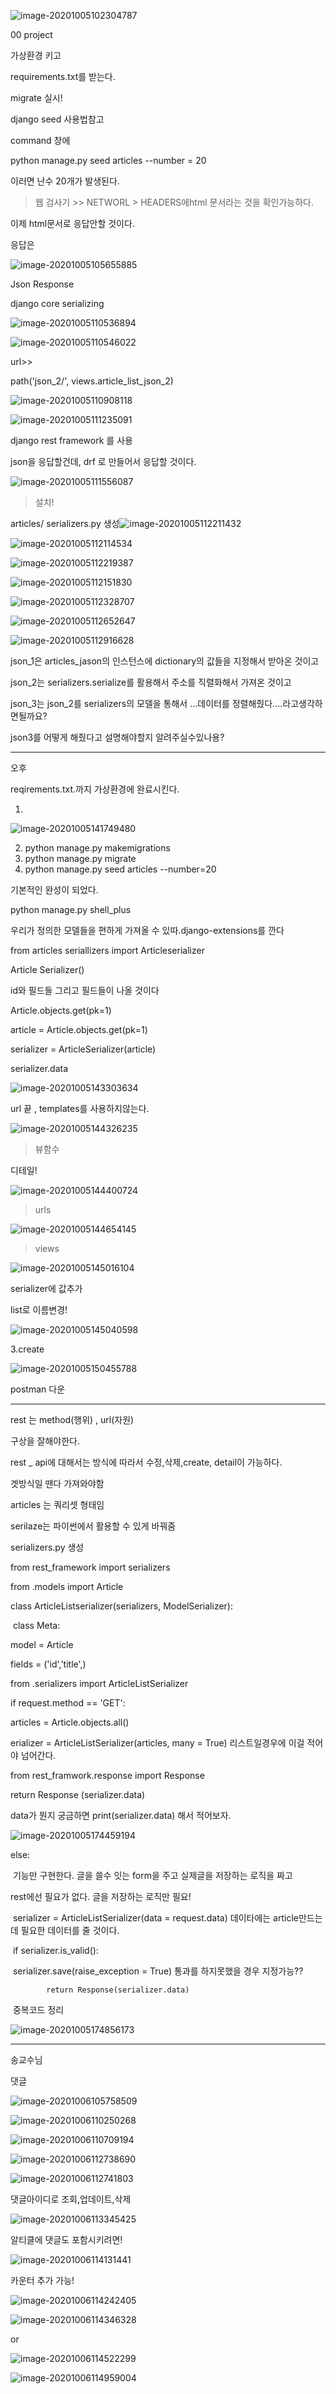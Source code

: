 ![image-20201005102304787](C:\Users\Minho\AppData\Roaming\Typora\typora-user-images\image-20201005102304787.png)

00 project

가상환경 키고

requirements.txt를 받는다.

migrate 실시!



django seed 사용법참고



command 창에

python manage.py seed articles --number = 20

이러면 난수 20개가 발생된다.



> 웹 검사기 >> NETWORL > HEADERS에html 문서라는 것을 확인가능하다.

이제 html문서로 응답안할 것이다.

응답은 

![image-20201005105655885](C:\Users\Minho\AppData\Roaming\Typora\typora-user-images\image-20201005105655885.png)

Json Response

django core serializing



![image-20201005110536894](C:\Users\Minho\AppData\Roaming\Typora\typora-user-images\image-20201005110536894.png)

![image-20201005110546022](C:\Users\Minho\AppData\Roaming\Typora\typora-user-images\image-20201005110546022.png)

url>>

path('json_2/', views.article_list_json_2)

![image-20201005110908118](C:\Users\Minho\AppData\Roaming\Typora\typora-user-images\image-20201005110908118.png)

![image-20201005111235091](C:\Users\Minho\AppData\Roaming\Typora\typora-user-images\image-20201005111235091.png)



django rest framework 를 사용

json을 응답할건데, drf 로 만들어서 응답할 것이다.

![image-20201005111556087](C:\Users\Minho\AppData\Roaming\Typora\typora-user-images\image-20201005111556087.png)

> 설치!



articles/ serializers.py 생성![image-20201005112211432](C:\Users\Minho\AppData\Roaming\Typora\typora-user-images\image-20201005112211432.png)

![image-20201005112114534](C:\Users\Minho\AppData\Roaming\Typora\typora-user-images\image-20201005112114534.png)

![image-20201005112219387](C:\Users\Minho\AppData\Roaming\Typora\typora-user-images\image-20201005112219387.png)

![image-20201005112151830](C:\Users\Minho\AppData\Roaming\Typora\typora-user-images\image-20201005112151830.png)

![image-20201005112328707](C:\Users\Minho\AppData\Roaming\Typora\typora-user-images\image-20201005112328707.png)

![image-20201005112652647](C:\Users\Minho\AppData\Roaming\Typora\typora-user-images\image-20201005112652647.png)

![image-20201005112916628](C:\Users\Minho\AppData\Roaming\Typora\typora-user-images\image-20201005112916628.png)

json_1은 articles_jason의 인스턴스에 dictionary의 값들을 지정해서 받아온 것이고

json_2는 serializers.serialize를 활용해서 주소를 직렬화해서 가져온 것이고

json_3는 json_2를 serializers의 모델을 통해서 ...데이터를 정렬해줬다....라고생각하면될까요?

json3를 어떻게 해줬다고 설명해야할지 알려주실수있나용?



---

오후

reqirements.txt.까지 가상환경에 완료시킨다.

1.

![image-20201005141749480](C:\Users\Minho\AppData\Roaming\Typora\typora-user-images\image-20201005141749480.png)

2. python manage.py makemigrations
3. python manage.py migrate
4. python manage.py seed articles --number=20

기본적인 완성이 되었다.



python manage.py shell_plus

우리가 정의한 모델들을 편하게 가져올 수 있따.django-extensions를 깐다



from articles seriallizers import Articleserializer



Article Serializer()

id와 필드들 그리고 필드들이 나올 것이다

Article.objects.get(pk=1)

article = Article.objects.get(pk=1)

serializer = ArticleSerializer(article)

serializer.data



![image-20201005143303634](C:\Users\Minho\AppData\Roaming\Typora\typora-user-images\image-20201005143303634.png)

url 끝 , templates를 사용하지않는다.



![image-20201005144326235](C:\Users\Minho\AppData\Roaming\Typora\typora-user-images\image-20201005144326235.png)

> 뷰함수

 

디테일!

![image-20201005144400724](C:\Users\Minho\AppData\Roaming\Typora\typora-user-images\image-20201005144400724.png)

> urls

![image-20201005144654145](C:\Users\Minho\AppData\Roaming\Typora\typora-user-images\image-20201005144654145.png)

> views

![image-20201005145016104](C:\Users\Minho\AppData\Roaming\Typora\typora-user-images\image-20201005145016104.png)

serializer에 값추가

list로 이름변경!

![image-20201005145040598](C:\Users\Minho\AppData\Roaming\Typora\typora-user-images\image-20201005145040598.png)

3.create

![image-20201005150455788](C:\Users\Minho\AppData\Roaming\Typora\typora-user-images\image-20201005150455788.png)

postman 다운

----------------

rest 는 method(행위) , url(자원)

구상을 잘해야한다.

rest _ api에 대해서는 방식에 따라서 수정,삭제,create, detail이 가능하다.



겟방식일 땐다 가져와야함

articles 는 쿼리셋 형태임

serilaze는 파이썬에서 활용할 수 있게 바꿔줌

serializers.py 생성

from rest_framework import serializers

from .models import Article

class ArticleListserializer(serializers, ModelSerializer):

​	class Meta:

model = Article

fields = ('id','title',)

from .serializers import ArticleListSerializer

if request.method == 'GET':

articles = Article.objects.all()

erializer = ArticleListSerializer(articles, many = True) 리스트일경우에 이걸 적어야 넘어간다.

from rest_framwork.response import Response

return  Response (serializer.data)

data가 뭔지 궁금하면 print(serializer.data) 해서 적어보자.

![image-20201005174459194](C:\Users\Minho\AppData\Roaming\Typora\typora-user-images\image-20201005174459194.png)

else: 

​	기능만 구현한다. 글을 쓸수 잇는 form을 주고 실제글을 저장하는 로직을 짜고

rest에선 필요가 없다. 글을 저장하는 로직만 필요!

​		serializer = ArticleListSerializer(data = request.data) 데이타에는 article만드는데 필요한 데이터를 줄 것이다.

​		if serializer.is_valid():

​			serializer.save(raise_exception = True) 통과를 하지못했을 경우 지정가능??

 			return Response(serializer.data)

​		중복코드 정리

![image-20201005174856173](C:\Users\Minho\AppData\Roaming\Typora\typora-user-images\image-20201005174856173.png)

---

송교수님

댓글

![image-20201006105758509](C:\Users\Minho\AppData\Roaming\Typora\typora-user-images\image-20201006105758509.png)

![image-20201006110250268](C:\Users\Minho\AppData\Roaming\Typora\typora-user-images\image-20201006110250268.png)

![image-20201006110709194](C:\Users\Minho\AppData\Roaming\Typora\typora-user-images\image-20201006110709194.png)

![image-20201006112738690](C:\Users\Minho\AppData\Roaming\Typora\typora-user-images\image-20201006112738690.png)

![image-20201006112741803](C:\Users\Minho\AppData\Roaming\Typora\typora-user-images\image-20201006112741803.png)

댓글아이디로 조회,업데이트,삭제

![image-20201006113345425](C:\Users\Minho\AppData\Roaming\Typora\typora-user-images\image-20201006113345425.png)

알티클에 댓글도 포함시키려면!

![image-20201006114131441](C:\Users\Minho\AppData\Roaming\Typora\typora-user-images\image-20201006114131441.png)

카운터 추가 가능!

![image-20201006114242405](C:\Users\Minho\AppData\Roaming\Typora\typora-user-images\image-20201006114242405.png)

![image-20201006114346328](C:\Users\Minho\AppData\Roaming\Typora\typora-user-images\image-20201006114346328.png)

or 

![image-20201006114522299](C:\Users\Minho\AppData\Roaming\Typora\typora-user-images\image-20201006114522299.png)

![image-20201006114959004](C:\Users\Minho\AppData\Roaming\Typora\typora-user-images\image-20201006114959004.png)